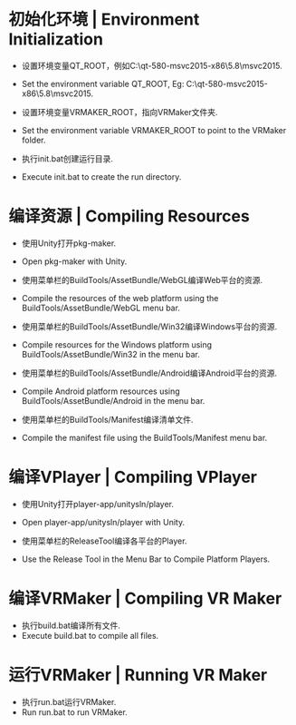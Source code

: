 # 初始化环境 | Environment Initialization
- 设置环境变量QT_ROOT，例如C:\qt-580-msvc2015-x86\5.8\msvc2015.
- Set the environment variable QT_ROOT, Eg: C:\qt-580-msvc2015-x86\5.8\msvc2015.

- 设置环境变量VRMAKER_ROOT，指向VRMaker文件夹.
- Set the environment variable VRMAKER_ROOT to point to the VRMaker folder.

- 执行init.bat创建运行目录.
- Execute init.bat to create the run directory.

# 编译资源 | Compiling Resources

- 使用Unity打开pkg-maker.
- Open pkg-maker with Unity.

- 使用菜单栏的BuildTools/AssetBundle/WebGL编译Web平台的资源.
- Compile the resources of the web platform using the BuildTools/AssetBundle/WebGL menu bar.

- 使用菜单栏的BuildTools/AssetBundle/Win32编译Windows平台的资源.
- Compile resources for the Windows platform using BuildTools/AssetBundle/Win32 in the menu bar.

- 使用菜单栏的BuildTools/AssetBundle/Android编译Android平台的资源.
- Compile Android platform resources using BuildTools/AssetBundle/Android in the menu bar.

- 使用菜单栏的BuildTools/Manifest编译清单文件.
- Compile the manifest file using the BuildTools/Manifest menu bar.


# 编译VPlayer | Compiling VPlayer

- 使用Unity打开player-app/unitysln/player.
- Open player-app/unitysln/player with Unity.

- 使用菜单栏的ReleaseTool编译各平台的Player.
- Use the Release Tool in the Menu Bar to Compile Platform Players.

# 编译VRMaker | Compiling VR Maker
- 执行build.bat编译所有文件.
- Execute build.bat to compile all files.

# 运行VRMaker | Running VR Maker
- 执行run.bat运行VRMaker.
- Run run.bat to run VRMaker.


